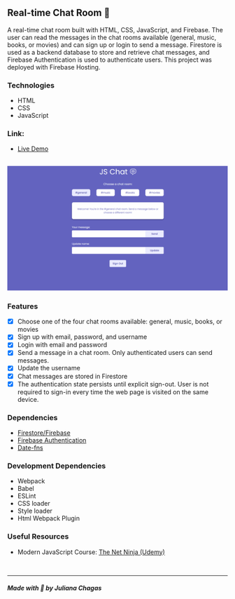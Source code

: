 ## Real-time Chat Room 💬

A real-time chat room built with HTML, CSS, JavaScript, and Firebase. The user can read the messages in the chat rooms available (general, music, books, or movies) and can sign up or login to send a message. Firestore is used as a backend database to store and retrieve chat messages, and Firebase Authentication is used to authenticate users. This project was deployed with Firebase Hosting.

### Technologies

- HTML
- CSS
- JavaScript

### Link:

- [Live Demo](https://js-projects-1ca1f.web.app/)

<br>

<img alt="" src="./assets/demo.gif" />

<br>

### Features

- [x] Choose one of the four chat rooms available: general, music, books, or movies
- [x] Sign up with email, password, and username
- [x] Login with email and password
- [x] Send a message in a chat room. Only authenticated users can send messages.
- [x] Update the username
- [x] Chat messages are stored in Firestore
- [x] The authentication state persists until explicit sign-out. User is not required to sign-in every time the web page is visited on the same device.

### Dependencies

- [Firestore/Firebase](https://firebase.google.com/products/firestore)
- [Firebase Authentication](https://firebase.google.com/products/auth)
- [Date-fns](https://www.npmjs.com/package/date-fns)

### Development Dependencies

- Webpack
- Babel
- ESLint
- CSS loader
- Style loader
- Html Webpack Plugin

### Useful Resources

- Modern JavaScript Course: [The Net Ninja (Udemy)](https://www.udemy.com/course/modern-javascript-from-novice-to-ninja/)

<br>

---

##### Made with 💜 by Juliana Chagas
